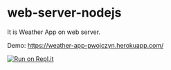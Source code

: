 # web-server-nodejs

It is Weather App on web server.

Demo: https://weather-app-pwojczyn.herokuapp.com/

[![Run on Repl.it](https://repl.it/badge/github/pwojczyn/web-server-nodejs)](https://repl.it/github/pwojczyn/web-server-nodejs)
